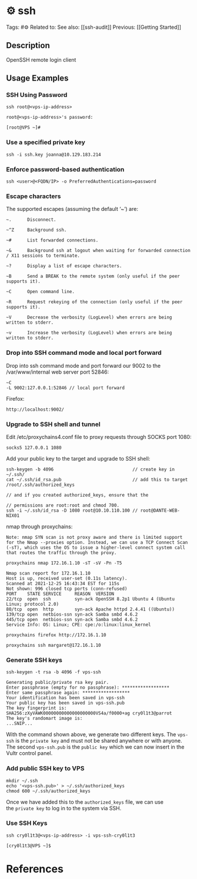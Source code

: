 # ⚙️ ssh

Tags: #⚙️
Related to:
See also: [[ssh-audit]]
Previous: [[Getting Started]]


## Description

OpenSSH remote login client

## Usage Examples

### SSH Using Password

	ssh root@<vps-ip-address>

```text
root@<vps-ip-address>'s password: 

[root@VPS ~]# 
```

### Use a specified private key

	ssh -i ssh.key joanna@10.129.183.214

### Enforce password-based authentication

	ssh <user>@<FQDN/IP> -o PreferredAuthentications=password

### Escape characters

The supported escapes (assuming the default ‘~’) are:

```
~.      Disconnect.

~^Z     Background ssh.

~#      List forwarded connections.

~&      Background ssh at logout when waiting for forwarded connection / X11 sessions to terminate.

~?      Display a list of escape characters.

~B      Send a BREAK to the remote system (only useful if the peer supports it).

~C      Open command line.

~R      Request rekeying of the connection (only useful if the peer supports it).

~V      Decrease the verbosity (LogLevel) when errors are being written to stderr.

~v      Increase the verbosity (LogLevel) when errors are being written to stderr.
```

### Drop into SSH command mode and local port forward

Drop into ssh command mode and port forward our 9002 to the /var/www/internal web server port 52846:

	~C
	-L 9002:127.0.0.1:52846	// local port forward

Firefox:

	http://localhost:9002/

### Upgrade to SSH shell and tunnel

Edit /etc/proxychains4.conf file to proxy requests through SOCKS port 1080:

	socks5 127.0.0.1 1080

Add your public key to the target and upgrade to SSH shell:

	ssh-keygen -b 4096								// create key in ~/.ssh/
	cat ~/.ssh/id_rsa.pub							// add this to target /root/.ssh/authorized_keys
																								// and if you created authorized_keys, ensure that the
																								// permissions are root:root and chmod 700.
	ssh -i ~/.ssh/id_rsa -D 1080 root@10.10.110.100	// root@DANTE-WEB-NIX01

nmap through proxychains:

```
Note: nmap SYN scan is not proxy aware and there is limited support for the Nmap --proxies option. Instead, we can use a TCP Connect Scan (-sT), which uses the OS to issue a higher-level connect system call that routes the traffic through the proxy.
```

	proxychains nmap 172.16.1.10 -sT -sV -Pn -T5

```
Nmap scan report for 172.16.1.10
Host is up, received user-set (0.11s latency).
Scanned at 2021-12-25 16:43:34 EST for 115s
Not shown: 996 closed tcp ports (conn-refused)
PORT    STATE SERVICE     REASON  VERSION
22/tcp  open  ssh         syn-ack OpenSSH 8.2p1 Ubuntu 4 (Ubuntu Linux; protocol 2.0)
80/tcp  open  http        syn-ack Apache httpd 2.4.41 ((Ubuntu))
139/tcp open  netbios-ssn syn-ack Samba smbd 4.6.2
445/tcp open  netbios-ssn syn-ack Samba smbd 4.6.2
Service Info: OS: Linux; CPE: cpe:/o:linux:linux_kernel
```

	proxychains firefox http://172.16.1.10

	proxychains ssh margaret@172.16.1.10
	

### Generate SSH keys

	ssh-keygen -t rsa -b 4096 -f vps-ssh

```text
Generating public/private rsa key pair.
Enter passphrase (empty for no passphrase): ******************
Enter same passphrase again: ******************
Your identification has been saved in vps-ssh
Your public key has been saved in vps-ssh.pub
The key fingerprint is:
SHA256:zXyVAWK00000000000000000000VS4a/f0000+ag cry0l1t3@parrot
The key's randomart image is:
...SNIP...
```

With the command shown above, we generate two different keys. The `vps-ssh` is the `private key` and must not be shared anywhere or with anyone. The second `vps-ssh.pub` is the `public key` which we can now insert in the Vultr control panel.

### Add public SSH key to VPS

	mkdir ~/.ssh
	echo '<vps-ssh.pub>' > ~/.ssh/authorized_keys
	chmod 600 ~/.ssh/authorized_keys

Once we have added this to the `authorized_keys` file, we can use the `private key` to log in to the system via SSH.

### Use SSH Keys

	ssh cry0l1t3@<vps-ip-address> -i vps-ssh-cry0l1t3

```text
[cry0l1t3@VPS ~]$
```

# References
